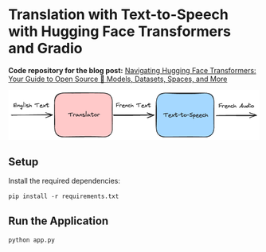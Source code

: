 # Translation with Text-to-Speech with Hugging Face Transformers and Gradio

**Code repository for the blog post:** [Navigating Hugging Face Transformers: Your Guide to Open Source 🤗 Models, Datasets, Spaces, and More](https://www.example.com)

![Block diagram](hf_translate_tts_diagram.png)

## Setup

Install the required dependencies:

```shell
pip install -r requirements.txt
```

## Run the Application

```shell
python app.py
```